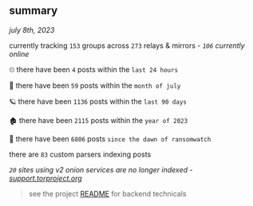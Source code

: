 
## summary
_july 8th, 2023_

currently tracking `153` groups across `273` relays & mirrors - _`106` currently online_

⏲ there have been `4` posts within the `last 24 hours`

🦈 there have been `59` posts within the `month of july`

🪐 there have been `1136` posts within the `last 90 days`

🏚 there have been `2115` posts within the `year of 2023`

🦕 there have been `6806` posts `since the dawn of ransomwatch`

there are `83` custom parsers indexing posts

_`20` sites using v2 onion services are no longer indexed - [support.torproject.org](https://support.torproject.org/onionservices/v2-deprecation/)_

> see the project [README](https://github.com/joshhighet/ransomwatch#ransomwatch--) for backend technicals
